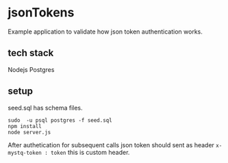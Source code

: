 # jsonTokens

Example application to validate how json token authentication works.

## tech stack 
  Nodejs
  Postgres
  
## setup 
  seed.sql has schema files.
  ```
  sudo  -u psql postgres -f seed.sql
  npm install 
  node server.js
  
  ```
  
  After authetication for subsequent calls json token should sent as header ``` x-mystq-token : token ```
  this is custom header.
